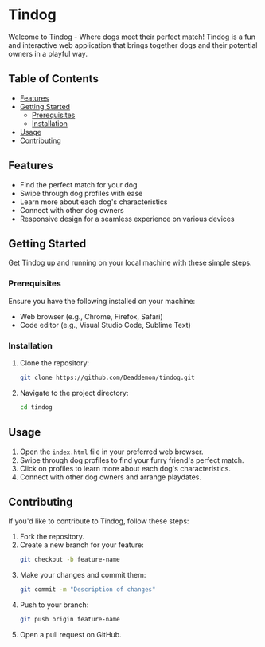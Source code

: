 # Tindog

Welcome to Tindog - Where dogs meet their perfect match! Tindog is a fun and interactive web application that brings together dogs and their potential owners in a playful way.

## Table of Contents
- [Features](#features)
- [Getting Started](#getting-started)
  - [Prerequisites](#prerequisites)
  - [Installation](#installation)
- [Usage](#usage)
- [Contributing](#contributing)
 

## Features
- Find the perfect match for your dog
- Swipe through dog profiles with ease
- Learn more about each dog's characteristics
- Connect with other dog owners
- Responsive design for a seamless experience on various devices

## Getting Started
Get Tindog up and running on your local machine with these simple steps.

### Prerequisites
Ensure you have the following installed on your machine:
- Web browser (e.g., Chrome, Firefox, Safari)
- Code editor (e.g., Visual Studio Code, Sublime Text)

### Installation
1. Clone the repository: 
    ```bash
    git clone https://github.com/Deaddemon/tindog.git
    ```
2. Navigate to the project directory:
    ```bash
    cd tindog
    ```

## Usage
1. Open the `index.html` file in your preferred web browser.
2. Swipe through dog profiles to find your furry friend's perfect match.
3. Click on profiles to learn more about each dog's characteristics.
4. Connect with other dog owners and arrange playdates.

## Contributing
If you'd like to contribute to Tindog, follow these steps:
1. Fork the repository.
2. Create a new branch for your feature: 
    ```bash
    git checkout -b feature-name
    ```
3. Make your changes and commit them: 
    ```bash
    git commit -m "Description of changes"
    ```
4. Push to your branch: 
    ```bash
    git push origin feature-name
    ```
5. Open a pull request on GitHub.


